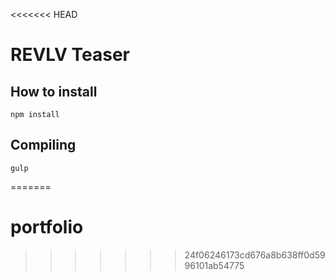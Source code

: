 <<<<<<< HEAD
# REVLV Teaser

## How to install

    npm install

## Compiling

    gulp
=======
# portfolio
>>>>>>> 24f06246173cd676a8b638ff0d5996101ab54775
